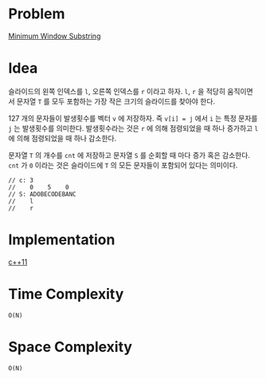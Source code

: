 # Problem

[Minimum Window Substring](https://leetcode.com/explore/interview/card/top-interview-questions-hard/116/array-and-strings/838/)

# Idea

슬라이드의 왼쪽 인덱스를 `l`, 오른쪽 인덱스를 `r` 이라고 하자. `l`,
`r` 을 적당히 움직이면서 문자열 `T` 를 모두 포함하는 가장 작은 크기의
슬라이드를 찾아야 한다.

127 개의 문자들이 발생횟수를 벡터 `v` 에 저장하자. 즉 `v[i] = j` 에서
`i` 는 특정 문자를 `j` 는 발생횟수를 의미한다.  발생횟수라는 것은 `r`
에 의해 점령되었을 때 하나 증가하고 `l` 에 의해 점령되었을 때 하나
감소한다.

문자열 `T` 의 개수를 `cnt` 에 저장하고 문자열 `S` 를 순회할 때 마다
증가 혹은 감소한다. `cnt` 가 `0` 이라는 것은 슬라이드에 `T` 의 모든
문자들이 포함되어 있다는 의미이다.



```
// c: 3
//    0    5    0
// S: ADOBECODEBANC
//    l
//    r
```

# Implementation

[c++11](a.cpp)

# Time Complexity

```
O(N)
```

# Space Complexity

```
O(N)
```
